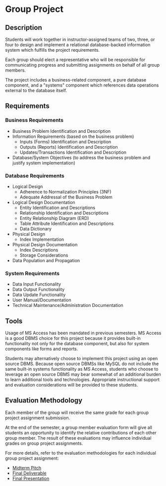 # Group Project

## Description

Students will work together in instructor-assigned teams of two, three, or four to design and implement a relational database-backed information system which fulfills the project requirements.

Each group should elect a representative who will be responsible for communicating progress and submitting assignments on behalf of all group members.

The project includes a business-related component, a pure database component, and a "systems" component which references data operations external to the database itself.

## Requirements

### Business Requirements

  + Business Problem Identification and Description
  + Information Requirements (based on the business problem)
    + Inputs (Forms) Identification and Description
    + Outputs (Reports) Identification and Description
    + Updates/Transactions Identification and Description
  + Database/System Objectives (to address the business problem and justify system implementation)

### Database Requirements

   + Logical Design
     + Adherence to Normalization Principles (3NF)
     + Adequate Addressal of the Business Problem
   + Logical Design Documentation
     + Entity Identification and Descriptions
     + Relationship Identification and Descriptions
     + Entity Relationship Diagram (ERD)
     + Table Attribute Identification and Descriptions
     + Data Dictionary
   + Physical Design
     + Index Implementation
   + Physical Design Documentation
     + Index Descriptions
     + Storage Considerations
   + Data Population and Propagation

### System Requirements

   + Data Input Functionality
   + Data Output Functionality
   + Data Update Functionality
   + User Manual/Documentation
   + Technical Maintenance/Administration Documentation

## Tools

Usage of MS Access has been mandated in previous semesters.
 MS Access is a good DBMS choice for this project because it provides built-in functionality not only for the database component, but also for system components like forms and reports.

Students may alternatively choose to implement this project using an open source DBMS. Because open source DBMSs like MySQL do not include the same built-in systems functionality as MS Access, students who choose to leverage an open source DBMS may bear somewhat of an additional burden to learn additional tools and technologies. Appropriate instructional support and evaluation considerations will be provided to these students.

## Evaluation Methodology

Each member of the group will receive the same grade for each group project assignment submission.

At the end of the semester, a group member evaluation form will give all students an opportunity to identify the relative contributions of each other group member. The result of these evaluations may influence individual grades on group project assignments.

For more details, refer to the evaluation methodologies for each individual group project assignment:

 + [Midterm Pitch](assignments/group-project/midterm-pitch.md)
 + [Final Deliverable](assignments/group-project/final-deliverable.md)
 + [Final Presentation](assignments/group-project/final-presentation.md)
